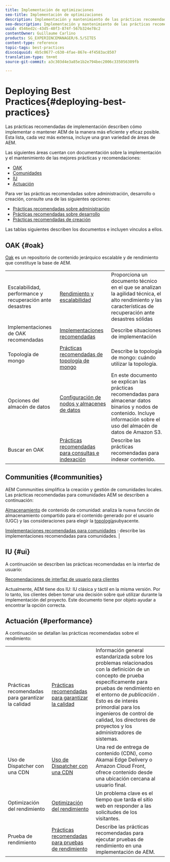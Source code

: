 ```yaml
---
title: Implementación de optimizaciones
seo-title: Implementación de optimizaciones
description: Implementación y mantenimiento de las prácticas recomendadas.
seo-description: Implementación y mantenimiento de las prácticas recomendadas.
uuid: 4546ed2c-43d5-40f3-874f-567b324e78c2
contentOwner: Guillaume Carlino
products: SG_EXPERIENCEMANAGER/6.5/SITES
content-type: reference
topic-tags: best-practices
discoiquuid: 4b5c0677-c630-4fae-867e-4f4583ac8507
translation-type: tm+mt
source-git-commit: a3c303d4e3a85e1b2e794bec2006c335056309fb

---
```



# Deploying Best Practices{#deploying-best-practices}

Las prácticas recomendadas de implementación describen cómo implementar o mantener AEM de la manera más eficiente y eficaz posible. Esta lista, cada vez más extensa, incluye una gran variedad de áreas de AEM.

Las siguientes áreas cuentan con documentación sobre la implementación y el mantenimiento de las mejores prácticas y recomendaciones:

* [OAK](#oak)
* [Comunidades](#communities)
* [IU](#ui)
* [Actuación](#performance)

Para ver las prácticas recomendadas sobre administración, desarrollo o creación, consulte una de las siguientes opciones:

* [Prácticas recomendadas sobre administración](/help/sites-administering/administer-best-practices.md)
* [Prácticas recomendadas sobre desarrollo](/help/sites-developing/best-practices.md)
* [Prácticas recomendadas de creación](/help/sites-authoring/best-practices.md)

Las tablas siguientes describen los documentos e incluyen vínculos a ellos.

## OAK {#oak}

[Oak](/help/sites-deploying/platform.md) es un repositorio de contenido jerárquico escalable y de rendimiento que constituye la base de AEM.

<table>
 <tbody>
  <tr>
   <td><p>Escalabilidad, performance y recuperación ante desastres</p> </td>
   <td><a href="/help/sites-deploying/performance.md">Rendimiento y escalabilidad</a></td>
   <td>Proporciona un documento técnico en el que se analizan la agilidad técnica, el alto rendimiento y las características de recuperación ante desastres sólidas</td>
  </tr>
  <tr>
   <td>Implementaciones de OAK recomendadas</td>
   <td><a href="/help/sites-deploying/recommended-deploys.md">Implementaciones recomendadas</a></td>
   <td>Describe situaciones de implementación</td>
  </tr>
  <tr>
   <td>Topología de mongo</td>
   <td><a href="/help/sites-deploying/recommended-deploys.md">Prácticas recomendadas de topología de mongo</a></td>
   <td>Describe la topología de mongo: cuándo utilizar la topología.</td>
  </tr>
  <tr>
   <td>Opciones del almacén de datos</td>
   <td><a href="/help/sites-deploying/data-store-config.md">Configuración de nodos y almacenes de datos</a></td>
   <td>En este documento se explican las prácticas recomendadas para almacenar datos binarios y nodos de contenido. Incluye información sobre el uso del almacén de datos de Amazon S3.</td>
  </tr>
  <tr>
   <td>Buscar en OAK</td>
   <td><a href="/help/sites-deploying/best-practices-for-queries-and-indexing.md">Prácticas recomendadas para consultas e indexación</a><br /> </td>
   <td>Describe las prácticas recomendadas para indexar contenido.</td>
  </tr>
 </tbody>
</table>

## Communities {#communities}

AEM Communities simplifica la creación y gestión de comunidades locales. Las prácticas recomendadas para comunidades AEM se describen a continuación:

[Almacenamiento](/help/communities/working-with-srp.md) de contenido de comunidad: analiza la nueva función de almacenamiento compartido para el contenido generado por el usuario (UGC) y las consideraciones para elegir la [topología](/help/communities/topologies.md)subyacente.

[Implementaciones recomendadas para comunidades](/help/sites-deploying/recommended-deploys.md#considerations-for-aem-communities) : describe las implementaciones recomendadas para comunidades. |

## IU {#ui}

A continuación se describen las prácticas recomendadas en la interfaz de usuario:

[Recomendaciones de interfaz de usuario para clientes](/help/sites-deploying/ui-recommendations.md)

Actualmente, AEM tiene dos IU: IU clásica y táctil en la misma versión. Por lo tanto, los clientes deben tomar una decisión sobre qué utilizar durante la implementación del proyecto. Este documento tiene por objeto ayudar a encontrar la opción correcta.

## Actuación {#performance}

A continuación se detallan las prácticas recomendadas sobre el rendimiento:

<table>
 <tbody>
  <tr>
   <td>Prácticas recomendadas para garantizar la calidad</td>
   <td><a href="/help/sites-deploying/configuring-performance.md#best-practices-for-quality-assurance">Prácticas recomendadas para garantizar la calidad</a></td>
   <td>Información general estandarizada sobre los problemas relacionados con la definición de un concepto de prueba específicamente para pruebas de rendimiento en el entorno de <em>publicación</em> . Esto es de interés primordial para los ingenieros de control de calidad, los directores de proyectos y los administradores de sistemas.</td>
  </tr>
  <tr>
   <td>Uso de Dispatcher con una CDN</td>
   <td><a href="https://helpx.adobe.com/experience-manager/dispatcher/using/dispatcher.html#using-dispatcher-with-a-cdn">Uso de Dispatcher con una CDN</a></td>
   <td>Una red de entrega de contenido (CDN), como Akamai Edge Delivery o Amazon Cloud Front, ofrece contenido desde una ubicación cercana al usuario final.</td>
  </tr>
  <tr>
   <td>Optimización del rendimiento</td>
   <td><a href="/help/sites-deploying/configuring-performance.md">Optimización del rendimiento</a></td>
   <td>Un problema clave es el tiempo que tarda el sitio web en responder a las solicitudes de los visitantes.</td>
  </tr>
  <tr>
   <td>Prueba de rendimiento</td>
   <td><a href="/help/sites-deploying/best-practices-for-performance-testing.md">Prácticas recomendadas para pruebas de rendimiento</a></td>
   <td>Describe las prácticas recomendadas para ejecutar pruebas de rendimiento en una implementación de AEM.<br /> </td>
  </tr>
 </tbody>
</table>

